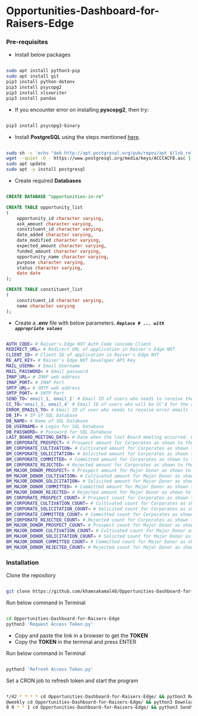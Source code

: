 # Opportunities-Dashboard-for-Raisers-Edge

### Pre-requisites
- Install below packages

```bash

sudo apt install python3-pip
sudo apt install git
pip3 install python-dotenv
pip3 install psycopg2
pip3 install xlsxwriter
pip3 install pandas 

```
- If you encounter error on installing **pyscopg2**, then try:
```bash

pip3 install psycopg2-binary

```

- Install **PostgreSQL** using the steps mentioned [here](https://www.postgresql.org/download/linux/ubuntu/).
```bash

sudo sh -c 'echo "deb http://apt.postgresql.org/pub/repos/apt $(lsb_release -cs)-pgdg main" > /etc/apt/sources.list.d/pgdg.list'
wget --quiet -O - https://www.postgresql.org/media/keys/ACCC4CF8.asc | sudo apt-key add -
sudo apt update
sudo apt -y install postgresql

```

- Create required **Databases**
```sql

CREATE DATABASE "opportunities-in-re"

CREATE TABLE opportunity_list
(
    opportunity_id character varying,
    ask_amount character varying,
    constituent_id character varying,
    date_added character varying,
    date_modified character varying,
    expected_amount character varying,
    funded_amount character varying,
    opportunity_name character varying,
    purpose character varying,
    status character varying,
    date date
);

CREATE TABLE constituent_list
(
    constituent_id character varying,
    name character varying
);

```

- Create a **.env** file with below parameters. ***`Replace # ... with appropriate values`***

```bash

AUTH_CODE= # Raiser's Edge NXT Auth Code (encode Client 
REDIRECT_URL= # Redirect URL of application in Raiser's Edge NXT
CLIENT_ID= # Client ID of application in Raiser's Edge NXT
RE_API_KEY= # Raiser's Edge NXT Developer API Key
MAIL_USERN= # Email Username
MAIL_PASSWORD= # Email password
IMAP_URL= # IMAP web address
IMAP_PORT= # IMAP Port
SMTP_URL= # SMTP web address
SMTP_PORT= # SMTP Port
SEND_TO='email_1, email_2' # Email ID of users who needs to receive the report
CC_TO='email_3, email_4' # Email ID of users who will be CC'd for the report
ERROR_EMAILS_TO= # Email ID of user who needs to receive error emails (if any)
DB_IP= # IP of SQL Database
DB_NAME= # Name of SQL Database
DB_USERNAME= # Login for SQL Database
DB_PASSWORD= # Password for SQL Database
LAST_BOARD_MEETING_DATE= # Date when the last Board meeting occurred. Format date as - Apr 1, 2022 
BM_CORPORATE_PROSPECT= # Prospect amount for Corporates as shown to the Board. Format as ₹100 Cr.
BM_CORPORATE_CULTIVATION= # Cultivated amount for Corporates as shown to the Board. Format as ₹100 Cr.
BM_CORPORATE_SOLICITATION= # Solicited amount for Corporates as shown to the Board. Format as ₹100 Cr.
BM_CORPORATE_COMMITTED= # Committed amount for Corporates as shown to the Board. Format as ₹100 Cr.
BM_CORPORATE_REJECTED= # Rejected amount for Corporates as shown to the Board. Format as ₹100 Cr.
BM_MAJOR_DONOR_PROSPECT= # Prospect amount for Major Donor as shown to the Board. Format as ₹100 Cr.
BM_MAJOR_DONOR_CULTIVATION= # Cultivated amount for Major Donor as shown to the Board. Format as ₹100 Cr.
BM_MAJOR_DONOR_SOLICITATION= # Solicited amount for Major Donor as shown to the Board. Format as ₹100 Cr.
BM_MAJOR_DONOR_COMMITTED= # Committed amount for Major Donor as shown to the Board. Format as ₹100 Cr.
BM_MAJOR_DONOR_REJECTED= # Rejected amount for Major Donor as shown to the Board. Format as ₹100 Cr.
BM_CORPORATE_PROSPECT_COUNT= # Prospect count for Corporates as shown to the Board.
BM_CORPORATE_CULTIVATION_COUNT= # Cultivated count for Corporates as shown to the Board.
BM_CORPORATE_SOLICITATION_COUNT= # Solicited count for Corporates as shown to the Board.
BM_CORPORATE_COMMITTED_COUNT= # Committed count for Corporates as shown to the Board.
BM_CORPORATE_REJECTED_COUNT= # Rejected count for Corporates as shown to the Board.
BM_MAJOR_DONOR_PROSPECT_COUNT= # Prospect count for Major Donor as shown to the Board.
BM_MAJOR_DONOR_CULTIVATION_COUNT= # Cultivated count for Major Donor as shown to the Board.
BM_MAJOR_DONOR_SOLICITATION_COUNT= # Solicted count for Major Donor as shown to the Board.
BM_MAJOR_DONOR_COMMITTED_COUNT= # Committed count for Major Donor as shown to the Board.
BM_MAJOR_DONOR_REJECTED_COUNT= # Rejected count for Major Donor as shown to the Board.

```

### Installation
Clone the repository
```bash

git clone https://github.com/khamsakamal48/Opportunities-Dashboard-for-Raisers-Edge.git

```

Run below command in Terminal
```bash

cd Opportunities-Dashboard-for-Raisers-Edge
python3 'Request Access Token.py'

```
- Copy and paste the link in a browser to get the **TOKEN**
- Copy the **TOKEN** in the terminal and press ENTER

Run below command in Terminal
```bash

python3 'Refresh Access Token.py'

```

Set a CRON job to refresh token and start the program
```bash

*/42 * * * * cd Opportunities-Dashboard-for-Raisers-Edge/ && python3 Refresh\ Access\ Token.py > /dev/null 2>&1
@weekly cd Opportunities-Dashboard-for-Raisers-Edge/ && python3 Download\ Opportunities\ from\ RE.py > /dev/null 2>&1
0 9 * * 1 cd Opportunities-Dashboard-for-Raisers-Edge/ && python3 Send\ Dashboard\ Email.py > /dev/null 2>&1

```